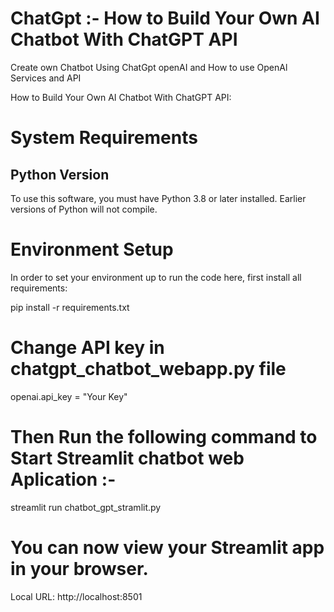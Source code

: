 # ChatGpt :- How to Build Your Own AI Chatbot With ChatGPT API
Create own Chatbot Using ChatGpt openAI and How to use OpenAl Services and API

How to Build Your Own AI Chatbot With ChatGPT API: 

# System Requirements
## Python Version
To use this software, you must have Python 3.8 or later installed. Earlier versions of Python will not compile.

# Environment Setup
In order to set your environment up to run the code here, first install all requirements:

pip install -r requirements.txt


# Change API key in chatgpt_chatbot_webapp.py file
openai.api_key = "Your Key"


# Then Run the following command to Start Streamlit chatbot web Aplication :-

streamlit run chatbot_gpt_stramlit.py

# You can now view your Streamlit app in your browser.
Local URL: http://localhost:8501


